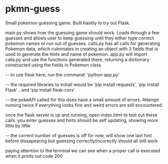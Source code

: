 # pkmn-guess
Small pokemon guessing game. Built hastily to try out Flask.

main.py shows how the guessing game should work. Loads through a few guesses and allows user to keep guessing until they either type correct pokemon names or run out of guesses.
calls.py has all calls for generating Pokemon data, which culminates in creating an object with 3 fields that is used to generate the hints and name of pokemon.
app.py will import calls.py and use the functions generated there, returning a dictionary constructed using the fields in Pokemon class.


-- to use flask here, run the command:  'python app.py'


-- the required libraries to install would be 'pip install requests',  'pip install Flask' , and 'pip install flask-cors'


-- the pokeAPI called for this does have a small amount of errors. Attempt running twice if everything looks fine and weird errors are still encountered.





once the flask server is up and running, open index.html to test out these calls. 
you enter guesses and hints should be self updating, showing more little by little


-- the corrent number of guesses is off for now, will show one last hint before dissapearing but guessing correctly/incorectly should all still work



paying attention to the terminal we can see when a proper call is executed when it prints out code 200


